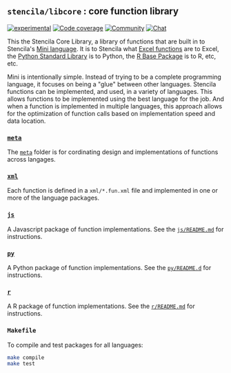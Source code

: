 ## `stencila/libcore` : core function library

[![experimental](https://img.shields.io/badge/stability-experimental-orange.svg)](http://github.com/badges/stability-badges)
[![Code coverage](https://codecov.io/gh/stencila/libcore/branch/master/graph/badge.svg)](https://codecov.io/gh/stencila/libcore)
[![Community](https://img.shields.io/badge/join-community-green.svg)](https://community.stenci.la)
[![Chat](https://badges.gitter.im/stencila/stencila.svg)](https://gitter.im/stencila/stencila)

This the Stencila Core Library, a library of functions that are built in to Stencila's [Mini language](https://github.com/stencila/mini). It is to Stencila what [Excel functions](https://support.office.com/en-us/article/Excel-functions-alphabetical-b3944572-255d-4efb-bb96-c6d90033e188) are to Excel, the [Python Standard Library](https://docs.python.org/3/library/index.html) is to Python, the [R Base Package](https://stat.ethz.ch/R-manual/R-devel/library/base/html/00Index.html) is to R, etc, etc.

Mini is intentionally simple. Instead of trying to be a complete programming language, it focuses on being a "glue" between other languages. Stencila functions can be implemented, and used, in a variety of languages. This allows functions to be implemented using the best language for the job. And when a function is implemented in multiple languages, this approach allows for the optimization of function calls based on implementation speed and data location.

### [`meta`](meta)

The [`meta`](meta) folder is for cordinating design and implementations of functions across langages.

### [`xml`](xml)

Each function is defined in a `xml/*.fun.xml` file and implemented in one or more of the language packages.

### [`js`](js)

A Javascript package of function implementations. See the [`js/README.md`](js#readme) for instructions.

### [`py`](js)

A Python package of function implementations. See the [`py/README.d`](py#readme) for instructions.

### [`r`](r)

A R package of function implementations. See the [`r/README.md`](js#readme) for instructions.

### `Makefile`

To compile and test packages for all languages:

```bash
make compile
make test
```
